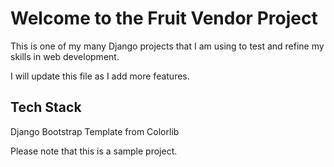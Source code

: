 # Welcome to the Fruit Vendor Project

This is one of my many Django projects that I am using to test and refine my skills in web development. 

I will update this file as I add more features. 

## Tech Stack
Django
Bootstrap Template from Colorlib

Please note that this is a sample project. 

